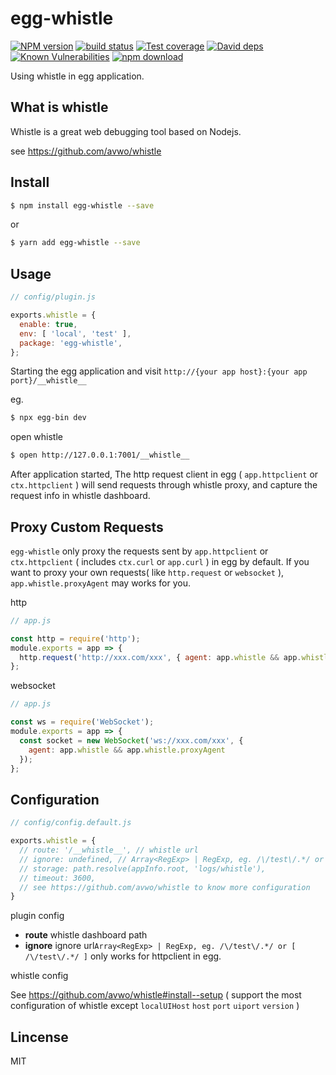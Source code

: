 # egg-whistle

[![NPM version][npm-image]][npm-url]
[![build status][travis-image]][travis-url]
[![Test coverage][codecov-image]][codecov-url]
[![David deps][david-image]][david-url]
[![Known Vulnerabilities][snyk-image]][snyk-url]
[![npm download][download-image]][download-url]

[npm-image]: https://img.shields.io/npm/v/egg-whistle.svg?style=flat-square
[npm-url]: https://npmjs.org/package/egg-whistle
[travis-image]: https://img.shields.io/travis/whxaxes/egg-whistle.svg?style=flat-square
[travis-url]: https://travis-ci.org/whxaxes/egg-whistle
[codecov-image]: https://codecov.io/gh/whxaxes/egg-whistle/branch/master/graph/badge.svg
[codecov-url]: https://codecov.io/gh/whxaxes/egg-whistle
[david-image]: https://img.shields.io/david/whxaxes/egg-whistle.svg?style=flat-square
[david-url]: https://david-dm.org/whxaxes/egg-whistle
[snyk-image]: https://snyk.io/test/npm/egg-whistle/badge.svg?style=flat-square
[snyk-url]: https://snyk.io/test/npm/egg-whistle
[download-image]: https://img.shields.io/npm/dm/egg-whistle.svg?style=flat-square
[download-url]: https://npmjs.org/package/egg-whistle

Using whistle in egg application.


## What is whistle

Whistle is a great web debugging tool based on Nodejs.

see https://github.com/avwo/whistle

## Install

```bash
$ npm install egg-whistle --save
```

or 

```bash
$ yarn add egg-whistle --save
```

## Usage

```js
// config/plugin.js

exports.whistle = {
  enable: true,
  env: [ 'local', 'test' ],
  package: 'egg-whistle',
};
```

Starting the egg application and visit `http://{your app host}:{your app port}/__whistle__`

eg.

```bash
$ npx egg-bin dev
```

open whistle

```bash
$ open http://127.0.0.1:7001/__whistle__
```

After application started, The http request client in egg ( `app.httpclient` or `ctx.httpclient` ) will send requests through whistle proxy, and capture the request info in whistle dashboard.

## Proxy Custom Requests

`egg-whistle` only proxy the requests sent by `app.httpclient` or `ctx.httpclient` ( includes `ctx.curl` or `app.curl` ) in egg by default. If you want to proxy your own requests( like `http.request` or `websocket` ), `app.whistle.proxyAgent` may works for you.

http

```js
// app.js

const http = require('http');
module.exports = app => {
  http.request('http://xxx.com/xxx', { agent: app.whistle && app.whistle.proxyAgent })
};
```

websocket

```js
// app.js

const ws = require('WebSocket');
module.exports = app => {
  const socket = new WebSocket('ws://xxx.com/xxx', {
    agent: app.whistle && app.whistle.proxyAgent
  });
};
```

## Configuration

```js
// config/config.default.js

exports.whistle = {
  // route: '/__whistle__', // whistle url
  // ignore: undefined, // Array<RegExp> | RegExp, eg. /\/test\/.*/ or [ /\/test\/.*/ ]
  // storage: path.resolve(appInfo.root, 'logs/whistle'),
  // timeout: 3600,
  // see https://github.com/avwo/whistle to know more configuration
}
```

plugin config

- **route**  whistle dashboard path
- **ignore**  ignore url`Array<RegExp> | RegExp, eg. /\/test\/.*/ or [ /\/test\/.*/ ]` only works for httpclient in egg.

whistle config

See https://github.com/avwo/whistle#install--setup ( support the most configuration of whistle except `localUIHost` `host` `port` `uiport` `version`  )

## Lincense

MIT
